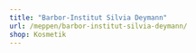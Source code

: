 ```yaml
---
title: "Barbor-Institut Silvia Deymann"
url: /meppen/barbor-institut-silvia-deymann/
shop: Kosmetik
---
```

